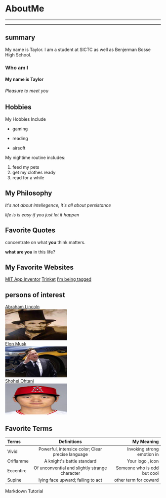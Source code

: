 # AboutMe
---
---
## summary
[New Home]: https://lucid.app/documents#/dashboard?folder_id=home
My name is Taylor. I am a student at SICTC as well as Benjerman Bosse High School.
### Who am I
#### My name is Taylor
###### Pleasure to meet you
[1]: https://www.whitehouse.gov/about-the-white-house/presidents/abraham-lincoln/
[2]: https://en.wikipedia.org/wiki/Elon_Musk
[3]: https://www.mlb.com/player/shohei-ohtani-660271
Hobbies
-

My Hobbies Include

- gaming
+ reading
* airsoft

My nightime routine includes:

1. feed my pets
2. get my clothes ready
3. read for a while

## My Philosophy

<i>It's not about intellegence, it's all about persistance</i>

<i>life is is easy if you just let it happen</i>

## Favorite Quotes

concentrate on what <b>you</b> think matters.

<b>what are you</b> in this life?

## My Favorite Websites
[MIT App Inventor](http://ai2.appinventor.mit.edu/)
[Trinket](https://trinket.io/ "worst site ever")
[I'm being tagged][New Home]

## persons of interest

[Abraham Lincoln][1]<br>
<kbd>
<img src="https://github.com/Taylor-Blythe/AboutMe/blob/main/img/abe.jpg" height="100px" width="200px">
  </kbd><br>
[Elon Musk][2]<br>
<kbd>
<img src="https://github.com/Taylor-Blythe/AboutMe/blob/main/img/elon.jpg" height="100px" width="200px">
  </kbd><br>
[Shohei Ohtani][3]<br>
<kbd>
<img src="https://github.com/Taylor-Blythe/AboutMe/blob/main/img/shouhei.jpg" height="100px" width="200px">
  </kbd><br>

## Favorite Terms

| Terms| Definitions | My Meaning 
|:-|:----:| ---:|
| Vivid | Powerful, intensice color; Clear precise language | Invoking strong emotion in | 
| Oriflamme | A knight's battle standard | Your logo , icon | 
| Eccentirc | Of unconvential and slightly strange character | Someone who is odd but cool | 
| Supine | lying face upward; failing to act | other term for coward |


Markdown Tutorial
